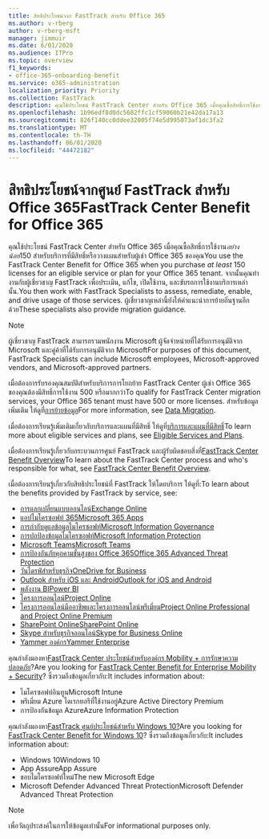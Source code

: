 ```yaml
---
title: สิทธิประโยชน์จาก FastTrack สำหรับ Office 365
ms.author: v-rberg
author: v-rberg-msft
manager: jimmuir
ms.date: 6/01/2020
ms.audience: ITPro
ms.topic: overview
f1_keywords:
- office-365-onboarding-benefit
ms.service: o365-administration
localization_priority: Priority
ms.collection: FastTrack
description: คุณใช้ประโยชน์ FastTrack Center สําหรับ Office 365 เมื่อคุณซื้อสิทธิ์การใช้งานอย่างน้อย 150 สําหรับบริการที่มีสิทธิ์หรือวางแผนสําหรับผู้เช่า Office 365 ของคุณ จากนั้นคุณทํางานกับผู้เชี่ยวชาญ FastTrack เพื่อประเมิน, แก้ไข, เปิดใช้งาน, และขับรถการใช้งานบริการเหล่านั้น. ผู้เชี่ยวชาญเหล่านี้ยังให้คําแนะนําการย้ายถิ่นฐานอีกด้วย
ms.openlocfilehash: 1b96edf8d0dc5682ffc1cf59060b21e42da17a13
ms.sourcegitcommit: 826f140cc0ddee32005f74e5d995073af1dc3fa2
ms.translationtype: MT
ms.contentlocale: th-TH
ms.lasthandoff: 06/01/2020
ms.locfileid: "44472182"
---
```

# <a name="fasttrack-center-benefit-for-office-365"></a><span data-ttu-id="29246-105">สิทธิประโยชน์จากศูนย์ FastTrack สำหรับ Office 365</span><span class="sxs-lookup"><span data-stu-id="29246-105">FastTrack Center Benefit for Office 365</span></span>

<span data-ttu-id="29246-106">คุณใช้ประโยชน์ FastTrack Center สําหรับ Office 365 เมื่อคุณซื้อสิทธิ์การใช้งาน*อย่างน้อย*150 สําหรับบริการที่มีสิทธิ์หรือวางแผนสําหรับผู้เช่า Office 365 ของคุณ</span><span class="sxs-lookup"><span data-stu-id="29246-106">You use the FastTrack Center Benefit for Office 365 when you purchase  *at least*  150 licenses for an eligible service or plan for your Office 365 tenant.</span></span> <span data-ttu-id="29246-107">จากนั้นคุณทํางานกับผู้เชี่ยวชาญ FastTrack เพื่อประเมิน, แก้ไข, เปิดใช้งาน, และขับรถการใช้งานบริการเหล่านั้น.</span><span class="sxs-lookup"><span data-stu-id="29246-107">You then work with FastTrack Specialists to assess, remediate, enable, and drive usage of those services.</span></span> <span data-ttu-id="29246-108">ผู้เชี่ยวชาญเหล่านี้ยังให้คําแนะนําการย้ายถิ่นฐานอีกด้วย</span><span class="sxs-lookup"><span data-stu-id="29246-108">These specialists also provide migration guidance.</span></span> 
  
> [!NOTE]
> <span data-ttu-id="29246-109">ผู้เชี่ยวชาญ FastTrack สามารถรวมพนักงาน Microsoft ผู้จัดจําหน่ายที่ได้รับการอนุมัติจาก Microsoft และคู่ค้าที่ได้รับการอนุมัติจาก Microsoft</span><span class="sxs-lookup"><span data-stu-id="29246-109">For purposes of this document, FastTrack Specialists can include Microsoft employees, Microsoft-approved vendors, and Microsoft-approved partners.</span></span> 
  
<span data-ttu-id="29246-110">เมื่อต้องการรับรองคุณสมบัติสําหรับบริการการโยกย้าย FastTrack Center ผู้เช่า Office 365 ของคุณต้องมีสิทธิ์การใช้งาน 500 หรือมากกว่า</span><span class="sxs-lookup"><span data-stu-id="29246-110">To qualify for FastTrack Center migration services, your Office 365 tenant must have 500 or more licenses.</span></span> <span data-ttu-id="29246-111">สําหรับข้อมูลเพิ่มเติม ให้ดูที่[การย้ายข้อมูล](O365-data-migration.md)</span><span class="sxs-lookup"><span data-stu-id="29246-111">For more information, see [Data Migration](O365-data-migration.md).</span></span>
  
<span data-ttu-id="29246-112">เมื่อต้องการเรียนรู้เพิ่มเติมเกี่ยวกับบริการและแผนที่มีสิทธิ์ ให้ดูที่[บริการและแผนที่มีสิทธิ์](M365-eligible-services-and-plans.md)</span><span class="sxs-lookup"><span data-stu-id="29246-112">To learn more about eligible services and plans, see [Eligible Services and Plans](M365-eligible-services-and-plans.md).</span></span>
  
<span data-ttu-id="29246-113">เมื่อต้องการเรียนรู้เกี่ยวกับกระบวนการศูนย์ FastTrack และผู้รับผิดชอบสิ่งที่[FastTrack Center Benefit Overview](O365-fasttrack-benefit-overview.md)</span><span class="sxs-lookup"><span data-stu-id="29246-113">To learn about the FastTrack Center process and who's responsible for what, see [FastTrack Center Benefit Overview](O365-fasttrack-benefit-overview.md).</span></span>

<span data-ttu-id="29246-114">เมื่อต้องการเรียนรู้เกี่ยวกับสิทธิประโยชน์ที่ FastTrack ให้โดยบริการ ให้ดูที่:</span><span class="sxs-lookup"><span data-stu-id="29246-114">To learn about the benefits provided by FastTrack by service, see:</span></span>

- [<span data-ttu-id="29246-115">การแลกเปลี่ยนแบบออนไลน์</span><span class="sxs-lookup"><span data-stu-id="29246-115">Exchange Online</span></span>](O365-fasttrack-responsibilities.md#exchange-online)
- [<span data-ttu-id="29246-116">แอปไมโครซอฟท์ 365</span><span class="sxs-lookup"><span data-stu-id="29246-116">Microsoft 365 Apps</span></span>](O365-fasttrack-responsibilities.md#microsoft-365-apps)
- [<span data-ttu-id="29246-117">การกํากับดูแลข้อมูลไมโครซอฟท์</span><span class="sxs-lookup"><span data-stu-id="29246-117">Microsoft Information Governance</span></span>](O365-fasttrack-responsibilities.md#microsoft-information-governance)
- [<span data-ttu-id="29246-118">การปกป้องข้อมูลไมโครซอฟท์</span><span class="sxs-lookup"><span data-stu-id="29246-118">Microsoft Information Protection</span></span>](O365-fasttrack-responsibilities.md#microsoft-information-protection)
- [<span data-ttu-id="29246-119">Microsoft Teams</span><span class="sxs-lookup"><span data-stu-id="29246-119">Microsoft Teams</span></span>](O365-fasttrack-responsibilities.md#microsoft-teams)
- [<span data-ttu-id="29246-120">การป้องกันภัยคุกคามขั้นสูงของ Office 365</span><span class="sxs-lookup"><span data-stu-id="29246-120">Office 365 Advanced Threat Protection</span></span>](O365-fasttrack-responsibilities.md#office-365-advanced-threat-protection)
- [<span data-ttu-id="29246-121">วันไดรฟ์สําหรับธุรกิจ</span><span class="sxs-lookup"><span data-stu-id="29246-121">OneDrive for Business</span></span>](O365-fasttrack-responsibilities.md#onedrive-for-business)
- [<span data-ttu-id="29246-122">Outlook สําหรับ iOS และ Android</span><span class="sxs-lookup"><span data-stu-id="29246-122">Outlook for iOS and Android</span></span>](O365-fasttrack-responsibilities.md#outlook-for-ios-and-android)
- [<span data-ttu-id="29246-123">พลังงาน BI</span><span class="sxs-lookup"><span data-stu-id="29246-123">Power BI</span></span>](O365-fasttrack-responsibilities.md#power-bi)
- [<span data-ttu-id="29246-124">โครงการออนไลน์</span><span class="sxs-lookup"><span data-stu-id="29246-124">Project Online</span></span>](O365-fasttrack-responsibilities.md#project-online)
- [<span data-ttu-id="29246-125">โครงการออนไลน์มืออาชีพและโครงการออนไลน์พรีเมี่ยม</span><span class="sxs-lookup"><span data-stu-id="29246-125">Project Online Professional and Project Online Premium</span></span>](O365-fasttrack-responsibilities.md#project-online-professional-and-project-online-premium)
- [<span data-ttu-id="29246-126">SharePoint Online</span><span class="sxs-lookup"><span data-stu-id="29246-126">SharePoint Online</span></span>](O365-fasttrack-responsibilities.md#sharepoint-online)
- [<span data-ttu-id="29246-127">Skype สําหรับธุรกิจออนไลน์</span><span class="sxs-lookup"><span data-stu-id="29246-127">Skype for Business Online</span></span>](O365-fasttrack-responsibilities.md#skype-for-business-online)
- [<span data-ttu-id="29246-128">Yammer องค์กร</span><span class="sxs-lookup"><span data-stu-id="29246-128">Yammer Enterprise</span></span>](O365-fasttrack-responsibilities.md#yammer-enterprise)
  
<span data-ttu-id="29246-129">คุณกําลังมองหา[FastTrack Center ประโยชน์สําหรับองค์กร Mobility + การรักษาความปลอดภัย](EMS-fasttrack-benefit-for-EMS.md)?</span><span class="sxs-lookup"><span data-stu-id="29246-129">Are you looking for [FastTrack Center Benefit for Enterprise Mobility + Security](EMS-fasttrack-benefit-for-EMS.md)?</span></span> <span data-ttu-id="29246-130">ซึ่งรวมถึงข้อมูลเกี่ยวกับ:</span><span class="sxs-lookup"><span data-stu-id="29246-130">It includes information about:</span></span>
  
- <span data-ttu-id="29246-131">ไมโครซอฟท์อินทูน</span><span class="sxs-lookup"><span data-stu-id="29246-131">Microsoft Intune</span></span>
- <span data-ttu-id="29246-132">พรีเมี่ยม Azure ไดเรกทอรีที่ใช้งานอยู่</span><span class="sxs-lookup"><span data-stu-id="29246-132">Azure Active Directory Premium</span></span> 
- <span data-ttu-id="29246-133">การป้องกันข้อมูล Azure</span><span class="sxs-lookup"><span data-stu-id="29246-133">Azure Information Protection</span></span>

<span data-ttu-id="29246-134">คุณกําลังมองหา[FastTrack ศูนย์ประโยชน์สําหรับ Windows 10?](Win-10-fasttrack-benefit-for-Windows-10.md)</span><span class="sxs-lookup"><span data-stu-id="29246-134">Are you looking for [FastTrack Center Benefit for Windows 10](Win-10-fasttrack-benefit-for-Windows-10.md)?</span></span> <span data-ttu-id="29246-135">ซึ่งรวมถึงข้อมูลเกี่ยวกับ:</span><span class="sxs-lookup"><span data-stu-id="29246-135">It includes information about:</span></span>

- <span data-ttu-id="29246-136">Windows 10</span><span class="sxs-lookup"><span data-stu-id="29246-136">Windows 10</span></span>
- <span data-ttu-id="29246-137">App Assure</span><span class="sxs-lookup"><span data-stu-id="29246-137">App Assure</span></span>
- <span data-ttu-id="29246-138">ขอบไมโครซอฟท์ใหม่</span><span class="sxs-lookup"><span data-stu-id="29246-138">The new Microsoft Edge</span></span>
- <span data-ttu-id="29246-139">Microsoft Defender Advanced Threat Protection</span><span class="sxs-lookup"><span data-stu-id="29246-139">Microsoft Defender Advanced Threat Protection</span></span>
    
> [!NOTE]
> <span data-ttu-id="29246-140">เพื่อวัตถุประสงค์ในการให้ข้อมูลเท่านั้น</span><span class="sxs-lookup"><span data-stu-id="29246-140">For informational purposes only.</span></span> 

